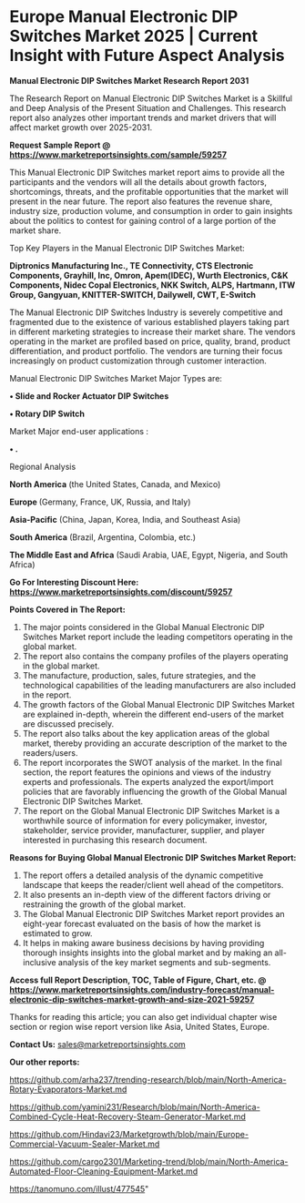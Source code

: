 # Europe Manual Electronic DIP Switches Market 2025 | Current Insight with Future Aspect Analysis

<strong>Manual Electronic DIP Switches Market Research Report 2031</strong>

The Research Report on Manual Electronic DIP Switches Market is a Skillful and Deep Analysis of the Present Situation and Challenges. This research report also analyzes other important trends and market drivers that will affect market growth over 2025-2031.

<strong>Request Sample Report @ <a href=https://www.marketreportsinsights.com/sample/59257>https://www.marketreportsinsights.com/sample/59257</a></strong>

This Manual Electronic DIP Switches market report aims to provide all the participants and the vendors will all the details about growth factors, shortcomings, threats, and the profitable opportunities that the market will present in the near future. The report also features the revenue share, industry size, production volume, and consumption in order to gain insights about the politics to contest for gaining control of a large portion of the market share.

Top Key Players in the Manual Electronic DIP Switches Market:

<strong>Diptronics Manufacturing Inc., TE Connectivity, CTS Electronic Components, Grayhill, Inc, Omron, Apem(IDEC), Wurth Electronics, C&K Components, Nidec Copal Electronics, NKK Switch, ALPS, Hartmann, ITW Group, Gangyuan, KNITTER-SWITCH, Dailywell, CWT, E-Switch</strong>

The Manual Electronic DIP Switches Industry is severely competitive and fragmented due to the existence of various established players taking part in different marketing strategies to increase their market share. The vendors operating in the market are profiled based on price, quality, brand, product differentiation, and product portfolio. The vendors are turning their focus increasingly on product customization through customer interaction.

Manual Electronic DIP Switches Market Major Types are:

<strong>• Slide and Rocker Actuator DIP Switches

• Rotary DIP Switch</strong>

Market Major end-user applications :

<strong>• .</strong>

Regional Analysis

</u><strong><b>North America</b></strong> (the United States, Canada, and Mexico)

<strong><b>Europe </b></strong>(Germany, France, UK, Russia, and Italy)

<strong><b>Asia-Pacific</b></strong> (China, Japan, Korea, India, and Southeast Asia)

<strong><b>South America</b></strong> (Brazil, Argentina, Colombia, etc.)

<strong><b>The Middle East and Africa</b></strong> (Saudi Arabia, UAE, Egypt, Nigeria, and South Africa)

<strong>Go For Interesting Discount Here: <a href=https://www.marketreportsinsights.com/discount/59257>https://www.marketreportsinsights.com/discount/59257</a></strong>

<strong>Points Covered in The Report:</strong>
<ol>
  <li>The major points considered in the Global Manual Electronic DIP Switches Market report include the leading competitors operating in the global market.</li>
  <li>The report also contains the company profiles of the players operating in the global market.</li>
  <li>The manufacture, production, sales, future strategies, and the technological capabilities of the leading manufacturers are also included in the report.</li>
  <li>The growth factors of the Global Manual Electronic DIP Switches Market are explained in-depth, wherein the different end-users of the market are discussed precisely.</li>
  <li>The report also talks about the key application areas of the global market, thereby providing an accurate description of the market to the readers/users.</li>
  <li>The report incorporates the SWOT analysis of the market. In the final section, the report features the opinions and views of the industry experts and professionals. The experts analyzed the export/import policies that are favorably influencing the growth of the Global Manual Electronic DIP Switches Market.</li>
  <li>The report on the Global Manual Electronic DIP Switches Market is a worthwhile source of information for every policymaker, investor, stakeholder, service provider, manufacturer, supplier, and player interested in purchasing this research document.</li>
</ol>
<strong>Reasons for Buying Global Manual Electronic DIP Switches Market Report:</strong>

<ol>
  <li>The report offers a detailed analysis of the dynamic competitive landscape that keeps the reader/client well ahead of the competitors.</li>
  <li>It also presents an in-depth view of the different factors driving or restraining the growth of the global market.</li>
  <li>The Global Manual Electronic DIP Switches Market report provides an eight-year forecast evaluated on the basis of how the market is estimated to grow.</li>
  <li>It helps in making aware business decisions by having providing thorough insights insights into the global market and by making an all-inclusive analysis of the key market segments and sub-segments.</li>
</ol>
<strong>Access full Report Description, TOC, Table of Figure, Chart, etc. @ <a href=https://www.marketreportsinsights.com/industry-forecast/manual-electronic-dip-switches-market-growth-and-size-2021-59257>https://www.marketreportsinsights.com/industry-forecast/manual-electronic-dip-switches-market-growth-and-size-2021-59257</a></strong>


Thanks for reading this article; you can also get individual chapter wise section or region wise report version like Asia, United States, Europe.

<strong>Contact Us:</strong>
sales@marketreportsinsights.com

<strong>Our other reports:</strong>

<a href=https://github.com/arha237/trending-research/blob/main/North-America-Rotary-Evaporators-Market.md>https://github.com/arha237/trending-research/blob/main/North-America-Rotary-Evaporators-Market.md</a>

<a href=https://github.com/yamini231/Research/blob/main/North-America-Combined-Cycle-Heat-Recovery-Steam-Generator-Market.md>https://github.com/yamini231/Research/blob/main/North-America-Combined-Cycle-Heat-Recovery-Steam-Generator-Market.md</a>

<a href=https://github.com/Hindavi23/Marketgrowth/blob/main/Europe-Commercial-Vacuum-Sealer-Market.md>https://github.com/Hindavi23/Marketgrowth/blob/main/Europe-Commercial-Vacuum-Sealer-Market.md</a>

<a href=https://github.com/cargo2301/Marketing-trend/blob/main/North-America-Automated-Floor-Cleaning-Equipment-Market.md>https://github.com/cargo2301/Marketing-trend/blob/main/North-America-Automated-Floor-Cleaning-Equipment-Market.md</a>

<a href=https://tanomuno.com/illust/477545>https://tanomuno.com/illust/477545</a>"
